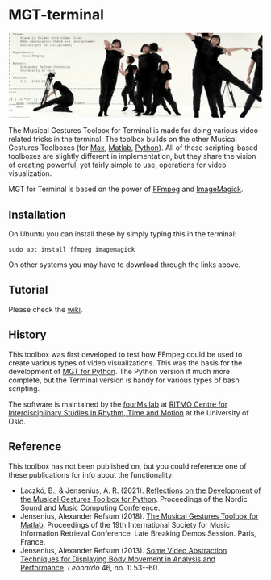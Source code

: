# MGT-terminal

![MGT](documentation/figures/promo/mgt-terminal-illustration_1024_wide.jpg)

The Musical Gestures Toolbox for Terminal is made for doing various video-related tricks in the terminal. The toolbox builds on the other Musical Gestures Toolboxes (for
[Max](https://www.uio.no/ritmo/english/research/labs/fourms/downloads/software/musicalgesturestoolbox/mgt-max/index.html),
[Matlab](https://www.uio.no/ritmo/english/research/labs/fourms/downloads/software/musicalgesturestoolbox/mgt-matlab/index.html),
[Python](https://github.com/fourMs/MGT-python)). All of these
scripting-based toolboxes are slightly different in implementation, but they share the vision of creating powerful, yet fairly simple to use, operations for video visualization.

MGT for Terminal is based on the power of [FFmpeg](http://ffmpeg.org/) and [ImageMagick](https://imagemagick.org/index.php).


## Installation 

On Ubuntu you can install these by simply typing this in the terminal:

    sudo apt install ffmpeg imagemagick

On other systems you may have to download through the links above.

## Tutorial

Please check the [wiki](https://github.com/fourMs/MGT-terminal/wiki).

## History

This toolbox was first developed to test how FFmpeg could be used to create various types of video visualizations. This was the basis for the development of [MGT for Python](https://github.com/fourMs/MGT-python). The Python version if much more complete, but the Terminal version is handy for various types of bash scripting. 

The software is maintained by the [fourMs lab](https://github.com/fourMs) at [RITMO Centre for Interdisciplinary Studies in Rhythm, Time and Motion](https://www.uio.no/ritmo/english/) at the University of Oslo.

## Reference

This toolbox has not been published on, but you could reference one of these publications for info about the functionality:

- Laczkó, B., & Jensenius, A. R. (2021). [Reflections on the Development of the Musical Gestures Toolbox for Python](https://nordicsmc.create.aau.dk/wp-content/NordicSMC/Nordic_SMC_2021_paper_38.pdf). Proceedings of the Nordic Sound and Music Computing Conference.
-   Jensenius, Alexander Refsum (2018). [The Musical Gestures Toolbox for Matlab](http://hdl.handle.net/10852/65559). Proceedings of the 19th International Society for Music Information Retrieval Conference, Late Breaking Demos Session. Paris, France.
-   Jensenius, Alexander Refsum (2013). [Some Video Abstraction Techniques for Displaying Body Movement in Analysis and Performance](http://urn.nb.no/URN:NBN:no-38076). *Leonardo* 46, no. 1: 53--60.
